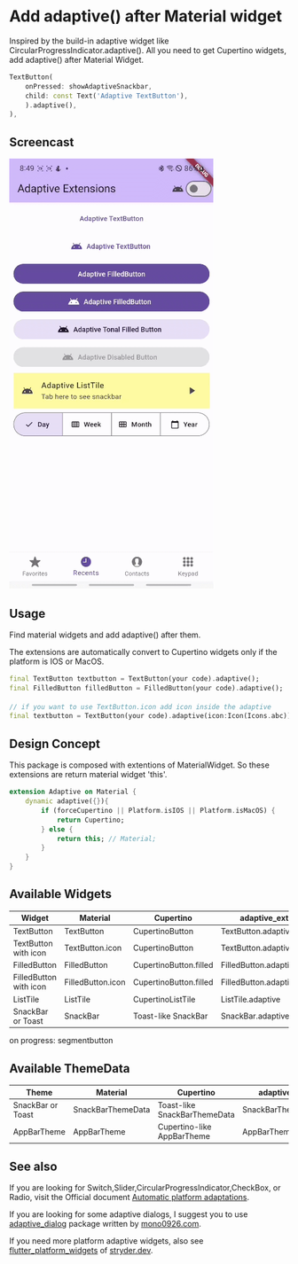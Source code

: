 <!--
This README describes the package. If you publish this package to pub.dev,
this README's contents appear on the landing page for your package.

For information about how to write a good package README, see the guide for
[writing package pages](https://dart.dev/guides/libraries/writing-package-pages).

For general information about developing packages, see the Dart guide for
[creating packages](https://dart.dev/guides/libraries/create-library-packages)
and the Flutter guide for
[developing packages and plugins](https://flutter.dev/developing-packages).
-->

# Add adaptive() after Material widget

Inspired by the build-in adaptive widget like CircularProgressIndicator.adaptive().
All you need to get Cupertino widgets, add adaptive() after Material Widget.

```dart
TextButton(
    onPressed: showAdaptiveSnackbar,
    child: const Text('Adaptive TextButton'),
    ).adaptive(),
),
```

## Screencast

![screenshot1](https://github.com/koriai/adaptive_extensions/blob/main/images/screencast1.gif)

## Usage

Find material widgets and add adaptive() after them.

The extensions are automatically convert to Cupertino widgets only if the platform is IOS or MacOS.

```dart
final TextButton textbutton = TextButton(your code).adaptive();
final FilledButton filledButton = FilledButton(your code).adaptive();

// if you want to use TextButton.icon add icon inside the adaptive
final textbutton = TextButton(your code).adaptive(icon:Icon(Icons.abc));
```

## Design Concept

This package is composed with extentions of MaterialWidget.
So these extensions are return material widget 'this'.

```dart
extension Adaptive on Material {
    dynamic adaptive({}){
        if (forceCupertino || Platform.isIOS || Platform.isMacOS) {
            return Cupertino;
        } else {
            return this; // Material;
        }
    }
}
```

## Available Widgets

|Widget|Material|Cupertino|adaptive_extensions|
|---|---|---|---|
|TextButton|TextButton|CupertinoButton|TextButton.adaptive|
|TextButton with icon|TextButton.icon|CupertinoButton|TextButton.adaptive(icon:Icon)|
|FilledButton|FilledButton|CupertinoButton.filled|FilledButton.adaptive|
|FilledButton with icon|FilledButton.icon|CupertinoButton.filled|FilledButton.adaptive(icon:Icon)|
|ListTile|ListTile|CupertinoListTile|ListTile.adaptive|
|SnackBar or Toast|SnackBar|Toast-like SnackBar|SnackBar.adaptive|

on progress: segmentbutton

<!-- |Segment Button|SegmentedButton|CupertinoSegmentedControl|SegmentedButton.adaptive| -->

## Available ThemeData

|Theme|Material|Cupertino|adaptive_extensions|
|---|---|---|---|
|SnackBar or Toast|SnackBarThemeData|Toast-like SnackBarThemeData|SnackBarThemeData.adaptive
|AppBarTheme|AppBarTheme|Cupertino-like AppBarTheme|AppBarTheme.adaptive

## See also

If you are looking for Switch,Slider,CircularProgressIndicator,CheckBox, or Radio, visit the Official document [Automatic platform adaptations](https://docs.flutter.dev/platform-integration/platform-adaptations).

If you are looking for some adaptive dialogs, I suggest you to use [adaptive_dialog](https://pub.dev/packages/adaptive_dialog) package written by [mono0926.com](https://pub.dev/publishers/mono0926.com/packages).

If you need more platform adaptive widgets, also see [flutter_platform_widgets](https://pub.dev/packages/flutter_platform_widgets) of [stryder.dev](https://pub.dev/publishers/stryder.dev/packages).
